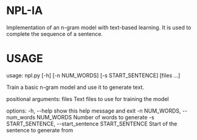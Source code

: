 # NPL-IA
Implementation of an n-gram model with text-based learning. It is used to complete the sequence of a sentence. 

# USAGE
usage: npl.py [-h] [-n NUM_WORDS] [-s START_SENTENCE] [files ...]

Train a basic n-gram model and use it to generate text.

positional arguments:
  files                 Text files to use for training the model

options:
  -h, --help            show this help message and exit
  -n NUM_WORDS, --num_words NUM_WORDS
                        Number of words to generate
  -s START_SENTENCE, --start_sentence START_SENTENCE
                        Start of the sentence to generate from
